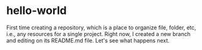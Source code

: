 # hello-world
First time creating a repository, which is a place to organize file, folder, etc, i.e., any resources for a single project.
Right now, I created a new branch and editing on its README.md file.
Let's see what happens next.
